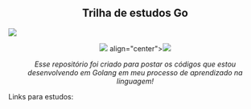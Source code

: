 <h2 align="center">Trilha de estudos Go</h2>
<img src="https://blog.jetbrains.com/wp-content/uploads/2021/02/Go_8001611039611515.gif">
<div>
<p align="center"><img src="https://img.shields.io/badge/-Golang-cyan?style=for-the-badge&logo=Go&logoColor=Green">
align="center"><img src="https://img.shields.io/badge/-OpenSource-cyan?style=for-the-badge&logo=&logoColor=Green"></p>

</div>
<p align="center"><i>Esse repositório foi criado para postar os códigos que estou desenvolvendo em Golang em meu processo de aprendizado na linguagem!</i></p>

<p>Links para estudos: </p>
